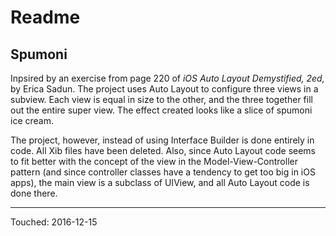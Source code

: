 # Readme #

## Spumoni ##

Inpsired by an exercise from page 220 of *iOS Auto Layout Demystified, 2ed,* by Erica Sadun. The project uses Auto Layout to configure three views in a subview. Each view is equal in size to the other, and the three together fill out the entire super view. The effect created looks like a slice of spumoni ice cream.

The project, however, instead of using Interface Builder is done entirely in code. All Xib files have been deleted. Also, since Auto Layout code seems to fit better with the concept of the view in the Model-View-Controller pattern (and since controller classes have a tendency to get too big in iOS apps), the main view is a subclass of UIView, and all Auto Layout code is done there.

----------------

Touched: 2016-12-15
